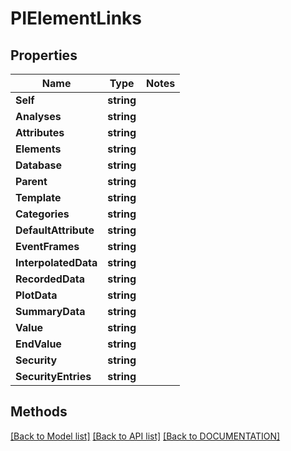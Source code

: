 # PIElementLinks

## Properties
Name | Type | Notes
------------ | ------------- | -------------
**Self** | **string**
**Analyses** | **string**
**Attributes** | **string**
**Elements** | **string**
**Database** | **string**
**Parent** | **string**
**Template** | **string**
**Categories** | **string**
**DefaultAttribute** | **string**
**EventFrames** | **string**
**InterpolatedData** | **string**
**RecordedData** | **string**
**PlotData** | **string**
**SummaryData** | **string**
**Value** | **string**
**EndValue** | **string**
**Security** | **string**
**SecurityEntries** | **string**

## Methods
[[Back to Model list]](../../DOCUMENTATION.md#documentation-for-models) [[Back to API list]](../../DOCUMENTATION.md#documentation-for-api-endpoints) [[Back to DOCUMENTATION]](../../DOCUMENTATION.md)
